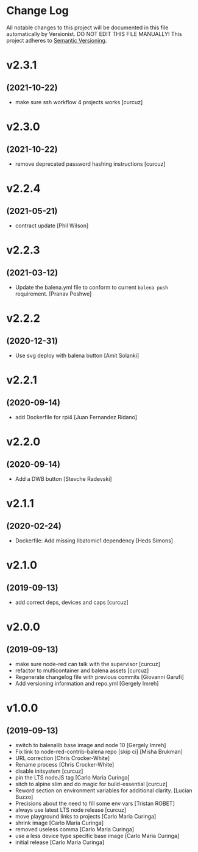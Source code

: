# Change Log

All notable changes to this project will be documented in this file
automatically by Versionist. DO NOT EDIT THIS FILE MANUALLY!
This project adheres to [Semantic Versioning](http://semver.org/).

# v2.3.1
## (2021-10-22)

* make sure ssh workflow 4 projects works [curcuz]

# v2.3.0
## (2021-10-22)

* remove deprecated password hashing instructions [curcuz]

# v2.2.4
## (2021-05-21)

* contract update [Phil Wilson]

# v2.2.3
## (2021-03-12)

* Update the balena.yml file to conform to current `balena push` requirement. [Pranav Peshwe]

# v2.2.2
## (2020-12-31)

* Use svg deploy with balena button [Amit Solanki]

# v2.2.1
## (2020-09-14)

* add Dockerfile for rpi4 [Juan Fernandez Ridano]

# v2.2.0
## (2020-09-14)

* Add a DWB button [Stevche Radevski]

# v2.1.1
## (2020-02-24)

* Dockerfile: Add missing libatomic1 dependency [Heds Simons]

# v2.1.0
## (2019-09-13)

* add correct deps, devices and caps [curcuz]

# v2.0.0
## (2019-09-13)

* make sure node-red can talk with the supervisor [curcuz]
* refactor to multicontainer and balena assets [curcuz]
* Regenerate changelog file with previous commits [Giovanni Garufi]
* Add versioning information and repo.yml [Gergely Imreh]

# v1.0.0
## (2019-09-13)

* switch to balenalib base image and node 10 [Gergely Imreh]
* Fix link to node-red-contrib-balena repo [skip ci] [Misha Brukman]
* URL correction [Chris Crocker-White]
* Rename process [Chris Crocker-White]
* disable initsystem [curcuz]
* pin the LTS nodeJS tag [Carlo Maria Curinga]
* sitch to alpine slim and do magic for build-essential [curcuz]
* Reword section on environment variables for additional clarity. [Lucian Buzzo]
* Precisions about the need to fill some env vars [Tristan ROBET]
* always use latest LTS node release [curcuz]
* move playground links to projects [Carlo Maria Curinga]
* shrink image [Carlo Maria Curinga]
* removed useless comma [Carlo Maria Curinga]
* use a less device type specific base image [Carlo Maria Curinga]
* initial release [Carlo Maria Curinga]
